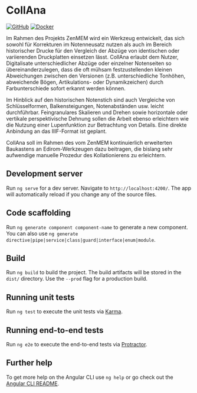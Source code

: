 # CollAna

[![GitHub](https://img.shields.io/github/license/edirom/ehinman.svg)](https://github.com/Edirom/eHinman/blob/dev/LICENSE)
[![Docker](https://github.com/Edirom/eHinman/actions/workflows/docker-publish.yml/badge.svg)](https://github.com/Edirom/eHinman/actions/workflows/docker-publish.yml)

Im Rahmen des Projekts ZenMEM wird ein Werkzeug entwickelt, das sich sowohl für Korrekturen im Notenneusatz nutzen als auch im Bereich historischer Drucke für den Vergleich der Abzüge von identischen oder variierenden Druckplatten einsetzen lässt. CollAna erlaubt dem Nutzer, Digitalisate unterschiedlicher Abzüge oder einzelner Notenseiten so übereinanderzulegen, dass die oft mühsam festzustellenden kleinen Abweichungen zwischen den Versionen (z.B. unterschiedliche Tonhöhen,  abweichende Bögen, Artikulations- oder Dynamikzeichen) durch Farbunterschiede sofort erkannt werden können.

Im Hinblick auf den historischen Notenstich sind auch Vergleiche von Schlüsselformen, Balkensteigungen, Notenabständen usw. leicht durchführbar. Feingranulares Skalieren und Drehen sowie horizontale oder vertikale perspektivische Dehnung sollen die Arbeit ebenso erleichtern wie die Nutzung einer Lupenfunktion zur Betrachtung von Details. Eine direkte Anbindung an das IIIF-Format ist geplant.

CollAna soll im Rahmen des vom ZenMEM kontinuierlich erweiterten Baukastens an Edirom-Werkzeugen dazu beitragen, die bislang sehr aufwendige manuelle Prozedur des Kollationierens zu erleichtern.

## Development server

Run `ng serve` for a dev server. Navigate to `http://localhost:4200/`. The app will automatically reload if you change any of the source files.

## Code scaffolding

Run `ng generate component component-name` to generate a new component. You can also use `ng generate directive|pipe|service|class|guard|interface|enum|module`.

## Build

Run `ng build` to build the project. The build artifacts will be stored in the `dist/` directory. Use the `--prod` flag for a production build.

## Running unit tests

Run `ng test` to execute the unit tests via [Karma](https://karma-runner.github.io).

## Running end-to-end tests

Run `ng e2e` to execute the end-to-end tests via [Protractor](http://www.protractortest.org/).

## Further help

To get more help on the Angular CLI use `ng help` or go check out the [Angular CLI README](https://github.com/angular/angular-cli/blob/master/README.md).
